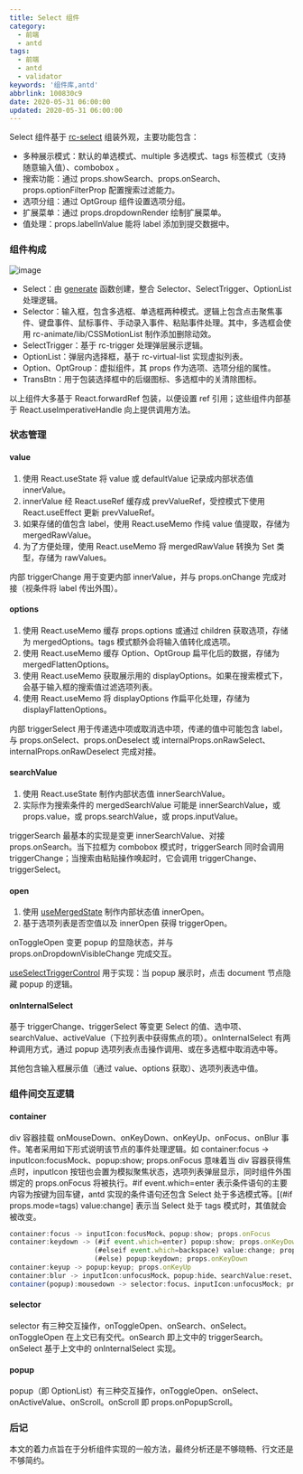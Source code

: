 ```yaml
---
title: Select 组件
category:
  - 前端
  - antd
tags:
  - 前端
  - antd
  - validator
keywords: '组件库,antd'
abbrlink: 100830c9
date: 2020-05-31 06:00:00
updated: 2020-05-31 06:00:00
---
```


Select 组件基于 [rc-select](https://github.com/react-component/select) 组装外观，主要功能包含：

* 多种展示模式：默认的单选模式、multiple 多选模式、tags 标签模式（支持随意输入值）、combobox 。
* 搜索功能：通过 props.showSearch、props.onSearch、props.optionFilterProp 配置搜索过滤能力。
* 选项分组：通过 OptGroup 组件设置选项分组。
* 扩展菜单：通过 props.dropdownRender 绘制扩展菜单。
* 值处理：props.labelInValue 能将 label 添加到提交数据中。

### 组件构成

![image](select.png)

* Select：由 [generate](https://github.com/react-component/select/blob/v10.4.0/src/generate.tsx#L207) 函数创建，整合 Selector、SelectTrigger、OptionList 处理逻辑。
* Selector：输入框，包含多选框、单选框两种模式。逻辑上包含点击聚焦事件、键盘事件、鼠标事件、手动录入事件、粘贴事件处理。其中，多选框会使用 rc-animate/lib/CSSMotionList 制作添加删除动效。
* SelectTrigger：基于 rc-trigger 处理弹层展示逻辑。
* OptionList：弹层内选择框，基于 rc-virtual-list 实现虚拟列表。
* Option、OptGroup：虚拟组件，其 props 作为选项、选项分组的属性。
* TransBtn：用于包装选择框中的后缀图标、多选框中的关清除图标。

以上组件大多基于 React.forwardRef 包装，以便设置 ref 引用；这些组件内部基于 React.useImperativeHandle 向上提供调用方法。

### 状态管理

#### value

1. 使用 React.useState 将 value 或 defaultValue 记录成内部状态值 innerValue。
2. innerValue 经 React.useRef 缓存成 prevValueRef，受控模式下使用 React.useEffect 更新 prevValueRef。
3. 如果存储的值包含 label，使用 React.useMemo 作纯 value 值提取，存储为 mergedRawValue。
4. 为了方便处理，使用 React.useMemo 将 mergedRawValue 转换为 Set 类型，存储为 rawValues。

内部 triggerChange 用于变更内部 innerValue，并与 props.onChange 完成对接（视条件将 label 传出外围）。

#### options

1. 使用 React.useMemo 缓存 props.options 或通过 children 获取选项，存储为 mergedOptions。tags 模式额外会将输入值转化成选项。
2. 使用 React.useMemo 缓存 Option、OptGroup 扁平化后的数据，存储为 mergedFlattenOptions。
3. 使用 React.useMemo 获取展示用的 displayOptions。如果在搜索模式下，会基于输入框的搜索值过滤选项列表。
4. 使用 React.useMemo 将 displayOptions 作扁平化处理，存储为 displayFlattenOptions。

内部 triggerSelect 用于传递选中项或取消选中项，传递的值中可能包含 label，与 props.onSelect、props.onDeselect 或 internalProps.onRawSelect、internalProps.onRawDeselect 完成对接。

#### searchValue

1. 使用 React.useState 制作内部状态值 innerSearchValue。
2. 实际作为搜索条件的 mergedSearchValue 可能是 innerSearchValue，或 props.value，或 props.searchValue，或 props.inputValue。

triggerSearch 最基本的实现是变更 innerSearchValue、对接 props.onSearch。当下拉框为 combobox 模式时，triggerSearch 同时会调用 triggerChange；当搜索由粘贴操作唤起时，它会调用 triggerChange、triggerSelect。

#### open

1. 使用 [useMergedState](https://github.com/react-component/util/blob/master/src/hooks/useMergedState.ts) 制作内部状态值 innerOpen。
2. 基于选项列表是否空值以及 innerOpen 获得 triggerOpen。

onToggleOpen 变更 popup 的显隐状态，并与 props.onDropdownVisibleChange 完成交互。

[useSelectTriggerControl](https://github.com/react-component/select/blob/v10.4.0/src/hooks/useSelectTriggerControl.ts) 用于实现：当 popup 展示时，点击 document 节点隐藏 popup 的逻辑。

#### onInternalSelect

基于 triggerChange、triggerSelect 等变更 Select 的值、选中项、searchValue、activeValue（下拉列表中获得焦点的项）。onInternalSelect 有两种调用方式，通过 popup 选项列表点击操作调用、或在多选框中取消选中等。

其他包含输入框展示值（通过 value、options 获取）、选项列表选中值。

### 组件间交互逻辑

#### container

div 容器挂载 onMouseDown、onKeyDown、onKeyUp、onFocus、onBlur 事件。笔者采用如下形式说明该节点的事件处理逻辑。如 container:focus -> inputIcon:focusMock、popup:show; props.onFocus 意味着当 div 容器获得焦点时，inputIcon 按钮也会置为模拟聚焦状态，选项列表弹层显示，同时组件外围绑定的 props.onFocus 将被执行。#if event.which=enter 表示条件语句的主要内容为按键为回车键，antd 实现的条件语句还包含 Select 处于多选模式等。[(#if props.mode=tags) value:change] 表示当 Select 处于 tags 模式时，其值就会被改变。

```javascript
container:focus -> inputIcon:focusMock、popup:show; props.onFocus
container:keydown -> (#if event.which=enter) popup:show; props.onKeyDown
                     (#elseif event.which=backspace) value:change; props.onKeyDown
                     (#else) popup:keydown; props.onKeyDown
container:keyup -> popup:keyup; props.onKeyUp
container:blur -> inputIcon:unfocusMock、popup:hide、searchValue:reset、[(#if props.mode=tags) value:change]; props.onBlur
container(popup):mousedown -> selector:focus、inputIcon:unfocusMock; props.onMouseDown
```

#### selector

selector 有三种交互操作，onToggleOpen、onSearch、onSelect。onToggleOpen 在上文已有交代。onSearch 即上文中的 triggerSearch。onSelect 基于上文中的 onInternalSelect 实现。

#### popup

popup（即 OptionList）有三种交互操作，onToggleOpen、onSelect、onActiveValue、onScroll。onScroll 即 props.onPopupScroll。

### 后记

本文的着力点旨在于分析组件实现的一般方法，最终分析还是不够晓畅、行文还是不够简约。